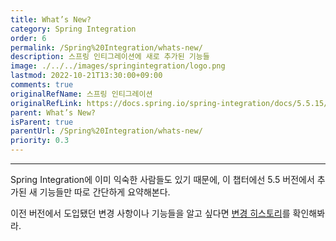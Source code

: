 ```yaml
---
title: What’s New?
category: Spring Integration
order: 6
permalink: /Spring%20Integration/whats-new/
description: 스프링 인티그레이션에 새로 추가된 기능들
image: ./../../images/springintegration/logo.png
lastmod: 2022-10-21T13:30:00+09:00
comments: true
originalRefName: 스프링 인티그레이션
originalRefLink: https://docs.spring.io/spring-integration/docs/5.5.15/reference/html/index-single.html#whats-new-part
parent: What’s New?
isParent: true
parentUrl: /Spring%20Integration/whats-new/
priority: 0.3
---
```


---

Spring Integration에 이미 익숙한 사람들도 있기 때문에, 이 챕터에선 5.5 버전에서 추가된 새 기능들만 따로 간단하게 요약해본다.

이전 버전에서 도입됐던 변경 사항이나 기능들을 알고 싶다면 [변경 히스토리](https://docs.spring.io/spring-integration/docs/5.5.15/reference/html/history.html#history)를 확인해봐라.


